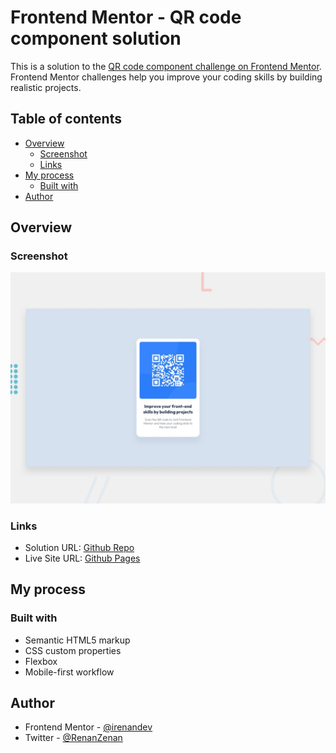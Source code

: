 # Frontend Mentor - QR code component solution

This is a solution to the [QR code component challenge on Frontend Mentor](https://www.frontendmentor.io/challenges/qr-code-component-iux_sIO_H). Frontend Mentor challenges help you improve your coding skills by building realistic projects. 

## Table of contents

- [Overview](#overview)
  - [Screenshot](#screenshot)
  - [Links](#links)
- [My process](#my-process)
  - [Built with](#built-with)
- [Author](#author)

## Overview

### Screenshot

![](./design/desktop-preview.jpg)

### Links

- Solution URL: [Github Repo](https://github.com/irenandev/fem-frontend-mentor/tree/main/fem-qr-code-component)
- Live Site URL: [Github Pages](https://irenandev.github.io/fem-frontend-mentor/fem-qr-code-component/)

## My process

### Built with

- Semantic HTML5 markup
- CSS custom properties
- Flexbox
- Mobile-first workflow

## Author

- Frontend Mentor - [@irenandev](https://www.frontendmentor.io/profile/irenandev)
- Twitter - [@RenanZenan](https://twitter.com/RenanZenan)